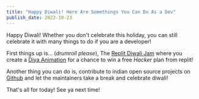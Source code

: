 ```yaml
---
title: "Happy Diwali! Here Are Somethings You Can Do As a Dev"
publish_date: 2022-10-23
---
```

Happy Diwali! Whether you don't celebrate this holiday, you can still celebrate it with many things to do if you are a developer!

First things up is... (*drumroll please*), The [Replit Diwali Jam](https://blog.replit.com/India%20Part%201#:~:text=PSA%20about%20our%20upcoming%20Diwali%20Diya%20Jam%3A) where you create a [Diya Animation](https://replit.com/@SwaritChoudhari/Diwali-Diya-Vanilla-CSS#index.html) for a chance to win a free *Hacker* plan from replit!

Another thing you can do is, contribute to indian open source projects on [Github](https://github.com) and let the maintainers take a break and celebrate diwali!

That's all for today! See ya next time!